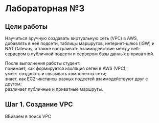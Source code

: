 # Лабораторная №3
## Цели работы
Научиться вручную создавать виртуальную сеть (VPC) в AWS, добавлять в неё подсети, таблицы маршрутов, интернет-шлюз (IGW) и NAT Gateway, а также настраивать взаимодействие между веб-сервером в публичной подсети и сервером базы данных в приватной.  

После выполнения работы студент:  
понимает, как формируется изоляция сетей в AWS (VPC);  
умеет создавать и связывать компоненты сети;  
знает, как EC2-инстансы разных подсетей взаимодействуют друг с другом;  
различает публичные и приватные маршруты.  

## Шаг 1. Создание VPC
ВБиваем в поиск VPC

















